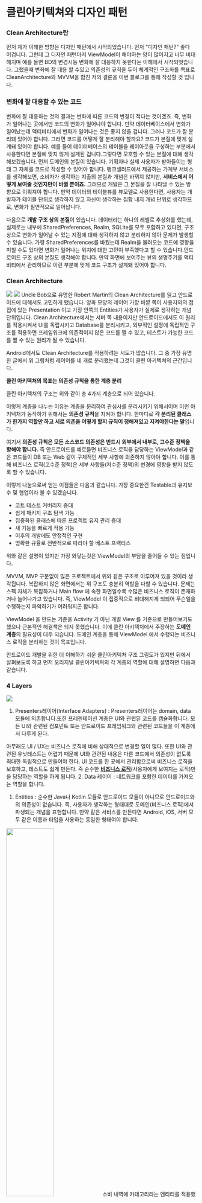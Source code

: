# 클린아키텍쳐와 디자인 패턴

### Clean Architecture란
먼저 제가 이해한 방향은 디자인 패턴에서 시작되었습니다. 먼저 "디자인 패턴?" 좋다 이겁니다. 그런데 그 디자인 패턴마저 ViewModel이 해야하는 양이 많이지고 너무 비대해지며 예를 들면 BD의 변경시등 변화에 잘 대응하지 못한다는 이해에서 시작되엇습니다. 그랬을때 변화에 잘 대응 할 수있고 의존성의 규칙을 두어 체계적인 구조화를 목표로 CleanArchitecture와 MVVM을 합친 저의 결론을 이번 블로그를 통해 작성할 것 입니다.

### 변화에 잘 대응할 수 있는 코드
변화에 잘 대응하는 것의 결과는 변화에 따른 코드의 변경이 적다는 것이겠죠. 즉, 변화가 일어나는 곳에서만 코드의 변화가 일어나야 합니다. 만약 데이터베이스에서 변화가 일어났는데 액티비티에서 변화가 일어나는 것은 좋지 않을 겁니다. 그러나 코드가 잘 분리돼 있어야 합니다. 그러면 코드를 어떻게 잘 분리해야 할까요? 코드가 본질에 맞게 설계돼 있어야 합니다. 예를 들어 데이터베이스의 테이블을 레이아웃을 구성하는 부분에서 사용한다면 본질에 맞지 않게 설계된 겁니다.그렇다면 모호할 수 있는 본질에 대해 생각해보겠습니다. 먼저 도메인의 본질이 있습니다. 기획자나 실제 사용자가 받아들이는 형태 그 자체를 코드로 작성할 수 있어야 합니다. 뱅크샐러드에서 제공하는 가계부 서비스를 생각해보면, 소비자가 생각하는 지출의 본질과 개념은 바뀌지 않지만, **서비스에서 어떻게 보여줄 것인지만이 바뀔 뿐이죠.** 그러므로 개발은 그 본질을 잘 나타낼 수 있는 방향으로 이뤄져야 합니다. 만약 데이터의 테이블뷰를 뷰모델로 사용한다면, 사용자는 개발자가 테이블 단위로 생각하지 않고 자신이 생각하는 집합 내지 개념 단위로 생각하므로, 변화가 필연적으로 일어납니다.

다음으로 **개발 구조 상의 본질**이 있습니다. 데이터라는 하나의 레벨로 추상화를 했는데, 실제로는 내부에 SharedPreferences, Realm, SQLite를 모두 포함하고 있다면, 구조 상으로 변화가 일어날 수 있는 지점에 대해 생각하지 않고 분리하지 않아 문제가 발생할 수 있습니다. 가령 SharedPreferences를 바꿨는데 Realm을 불러오는 코드에 영향을 미칠 수도 있다면 변화가 일어나는 위치에 대한 고민이 부족했다고 할 수 있습니다.안드로이드 구조 상의 본질도 생각해야 합니다. 만약 화면에 보여주는 뷰의 생명주기를 액티비티에서 관리하므로 이런 부분에 맞게 코드 구조가 설계돼 있어야 합니다.

### Clean Architecture
<img src="https://user-images.githubusercontent.com/48902047/145948874-b29e06a5-8b7b-4d89-b102-8515bb5560fc.png"></img>
<img src="https://user-images.githubusercontent.com/48902047/145949084-1b99a6f1-eac0-4e67-800e-dc6750a7731f.png"></img>
Uncle Bob으로 유명한 Robert Martin의 Clean Architecture를 읽고 안드로이드에 대해서도 고민하게 됐습니다. 양파 모양의 레이어 가장 바깥 쪽이 사용자와의 접접에 있는 Presentation 이고 가장 안쪽의 Entities가 사용자가 실제로 생각하는 개념 단위입니다. Clean Architecture에서는 서버 쪽 내용이지만 안드로이드에서도 이 원리를 적용시켜서 UI를 독립시키고 Database를 분리시키고, 외부적인 설정에 독립적인 구조를 적용하면 프레임워크에 의존적이지 않은 코드를 짤 수 있고, 테스트가 가능한 코드를 짤 수 있는 원리가 될 수 있습니다.

Android에서도 Clean Architecture를 적용하려는 시도가 많습니다. 그 중 가장 유명한 글에서 위 그림처럼 레이어를 네 개로 분리했는데 그것이 클린 아키텍쳐의 근간입니다.

**클린 아키텍처의 목표는 의존성 규칙을 통한 계층 분리**

클린 아키텍처의 구조는 위와 같이 총 4가지 계층으로 되어 있습니다.

이렇게 계층을 나누는 이유는 계층을 분리하여 관심사를 분리시키기 위해서이며 이런 아키텍처가 동작하기 위해서는 **의존성 규칙**을 지켜야 합니다. 한마디로 **각 분리된 클래스가 한가지 역할만 하고 서로 의존을 어떻게 할지 규칙이 정해져있고 지켜야한다는 말**입니다.

여기서 **의존성 규칙은 모든 소스코드 의존성은 반드시 외부에서 내부로, 고수준 정책을 향해야 합니다.** 즉 안드로이드를 예로들면 비즈니스 로직을 담당하는 ViewModel과 같은 코드들이 DB 또는 Web 같이 구체적인 세부 사항에 의존하지 않아야 합니다. 이를 통해 비즈니스 로직(고수준 정책)은 세부 사항들(저수준 정책)의 변경에 영향을 받지 않도록 할 수 있습니다.

이렇게 나눔으로써 얻는 이점들은 다음과 같습니다. 가장 중요한건 Testable과 유지보수 및 협업이라 볼 수 있겠습니다.

+ 코트 테스트 커버리지 증대
+ 쉽게 패키지 구조 탐색 가능
+ 집중화된 클래스에 따른 프로젝트 유지 관리 증대
+ 새 기능을 빠르게 적용 가능
+ 이후의 개발에도 안정적인 구현
+ 명확한 규율로 전반적으로 따라야 할 베스트 프랙티스

위와 같은 설명이 있지만 가장 와닿는것은 ViewModel의 부담을 줄어들 수 있는 점입니다.

MVVM, MVP 구분없이 많은 프로젝트에서 위와 같은 구조로 이루어져 있을 것이라 생각됩니다. 복잡하지 않은 화면에서는 위 구조도 충분히 역할을 다할 수 있습니다. 문제는 스펙 자체가 복잡하거나 Main flow 에 속한 화면일수록 수많은 비즈니스 로직이 존재하거나 늘어나가고 있습니다. 즉, ViewModel 이 집중적으로 비대해지게 되되어 무슨일을 수행하는지 파악하기가 어려워지곤 합니다.

ViewModel 을 만드는 기준을 Activity 가 아닌 개별 View 를 기준으로 만들어보기도 했으나 근본적인 해결책은 되지 못했습니다. 이에 클린 아키텍처에서 주장하는 **도메인 계층**의 필요성이 대두 되습니다. 도메인 계층을 통해 ViewModel 에서 수행되는 비즈니스 로직을 분리하는 것이 목표입니다.

안드로이드 개발을 위한 더 이해하기 쉬운 클린아키텍처 구조 그림도가 있지만 뒤에서 살펴보도록 하고 먼저 오리지널 클린아키텍처의 각 계층의 역할에 대해 설명하면 다음과 같습니다.

### 4 Layers
<img src = "https://user-images.githubusercontent.com/48902047/146732189-bbbaa693-fe81-4363-8ab2-c34cbce3c98f.png">

1. Presenters레이어(Interface Adapters) : Presenters레이어는 domain, data 모듈에 의존합니다.또한 프레젠테이션 계층은 UI와 관련된 코드를 캡슐화합니다. 모든 UI와 관련된 컴포넌트 또는 안드로이드 프레임워크와 관련된 코드들을 이 계층에서 다루게 된다.

아무래도 UI / UX는 비즈니스 로직에 비해 상대적으로 변경할 일이 많다. 또한 UI와 관련된 유닛테스트는 어렵기 때문에 UI와 관련된 내용은 다른 코드에서 의존성이 없도록 최대한 독립적으로 만들어야 한다. UI 코드를 한 곳에서 관리함으로써 비즈니스 로직을 보호하고, 테스트도 쉽게 만든다. 즉 순수한 [**비즈니스 로직**](https://github.com/tnvnfdla1214/-Business_logic)(사용자에게 보여지는 로직)만을 담당하는 역할을 하게 됩니다.
2. Data 레이어 : 네트워크를 포함한 데이터를 가져오는 역할을 합니다. 










1. Entities :  순수한 Java나 Kotlin 모듈로 안드로이드 모듈이 아니므로 안드로이드와의 의존성이 없습니다. 즉, 사용자가 생각하는 형태대로 도메인(비즈니스 로직)에서 파생되는 개념을 표현합니다. 만약 같은 서비스를 만든다면 Android, iOS, 서버 모두 같은 이름과 타입을 사용하는 동일한 형태여야 합니다.
<img src = "https://user-images.githubusercontent.com/48902047/145938704-551d226c-bc91-4201-a4ee-6d58d7f966f9.png" width="50%" height="50%">
소비 내역에 카테고리라는 엔티티를 적용했습니다. 엔티티 레이어에 존재하는 개념으로, 어떤 테이블과 테이블을 조인하는 SQLite의 개념이 여기서는 들어가서는 안됩니다. 만약 그렇게 하면 객체 간의 관계를 지원하는 Realm으로 데이터 레이어를 바꾸는 순간 엔티티 레이어에 영향을 주기 때문입니다.엔티티는 비즈니스 규칙을 캡슐화합니다. 엔티티는 메서드를 갖는 객체일 수도 있지만 데이터 구조와 함수의 집합일 수도 있습니다. 가장 일반적이면서 고수준의 규칙을 캡슐화하게 됩니다. 외부가 변경되더라도 이러한 규칙이 변경될 가능성이 적습니다.

2. Use cases : Use case란 내가 만들고자하는 시스템(혹은 서비스라고 하자)을 사용하는 클라이언트가 **그 시스템을 통해 하고자 하는 것**입니다. 예를 들어, '영화관' 이라는 서비스가 있다고 가정해봅시다. 영화관에서 손님(클라이언트)는 '영화 예매'를 할 수도 있고, '예매 취소'를 할 수도 있고, '환불', 심지어 '팝콘 사기'를 할 수도 있을 것입니다. 이 때, 이런 '영화 예매', '예매 취소', '환불', '팝콘 사기' 등등이, '영화관'이라는 시스템에 사용자가 요청할 수 있는, '영화관'의 Use case이다. Use Case는 이름만 보고 이게 무슨 기능을 가졌을지 짐작하고 구분할 수 있어야합니다.
<img src = "https://user-images.githubusercontent.com/48902047/145939602-c0e77696-4682-4a6d-8338-a1c8f0d03d46.png">

3. Interface Adapters (Presenters) : 인터페이스 어댑터는 데이터를 Entity 및 UseCase의 편리한 형식(Format) 에서 데이터베이스 및 웹에 적용 할 수있는 형식으로 변환합니다. 이 계층에는 MVP의 Presenter, MVVM의 ViewModel 및 게이트웨이 (= Repositories)가 포함됩니다. 즉 순수한 [**비즈니스 로직**](https://github.com/tnvnfdla1214/-Business_logic)(사용자에게 보여지는 로직)만을 담당하는 역할을 하게 됩니다.
4. Frameworks & Drivers (Web, DB) : 프레임워크와 드라이버는 웹 프레임 워크, 데이터베이스, UI, HTTP 클라이언트 등으로 구성된 가장 바깥 쪽 계층입니다.

 그림과 설명을 보고도 실제 안드로이드에서 사용하는 아키텍처 구조와 좀 다른 용어와 레이어 구조 때문에 햇갈릴 수 도 있을 겁니다. 예를들어 MVVM, MVP 같은 아키텍처를 주로 사용하는 안드로이드에서는 대부분 Entity 레이어 나누지 않고 Controller(인터페이스 어댑터) 등 직접적으로 접하지 않는 용어들이 사용되기 때문입니다. 또한 가장 바깥계층인  Frameworks & Drivers 에  DB, Web과 함께 UI 도 포함되어 있으므로 혼란을 일으킬 수 있습니다.

그래서 다음과 같이 안드로이드에 맞춘 이해하기 쉽게 그린 클린아키텍처 구조 그림들이 있습니다.

#### MVP architecture
<img src="https://user-images.githubusercontent.com/48902047/142761165-bfb23b01-0e13-4609-8aac-6422e0b7a02b.png"></img>
#### Clean Artitecture 구조도
<img src="https://user-images.githubusercontent.com/48902047/142761182-0b99f655-4c4a-48bc-89c6-d33c4a8a1eb0.png"></img>
<img src="https://user-images.githubusercontent.com/48902047/145948768-c8fe4732-f0e6-4f08-8c96-dc3110cddfa5.png"></img>
<img src="https://user-images.githubusercontent.com/48902047/145948874-b29e06a5-8b7b-4d89-b102-8515bb5560fc.png"></img>
<img src="https://user-images.githubusercontent.com/48902047/145949084-1b99a6f1-eac0-4e67-800e-dc6750a7731f.png"></img>

안드로이드용으로 이해하기 쉽게 만들어진 클린아키텍처 구조는 Entity 레이러를 따로 두지않고 일반적으로 Presentation, Domain, Data 총 3개의 계층으로 크게 나눠지게 됩니다. 그리고 바로 위 그림을 보면 알 수 있듯이 Presentation -> Domain 방향으로 의존성이 있습니다.

1. Presentation : UI(Activity, Fragment), Presenter 및 ViewModel을 포함합니다. 즉 화면과 입력에 대한 처리 등 UI와 직접적으로 관련된 부분을 담당합니다. 또한 Presentation 레이어는 Domain과 Data 레이어를 포함하고 있다는 특징이 있습니다.
2. Domain : 애플리케이션의 비즈니스 로직을 포함하고 비즈니스 로직에서 필요한 Model 과 UseCase를 포함하고 있습니다.
3. Data : Repositoy 구현체, Cache, Room DB, Dao, Model 서버API(Retrofit2) 을 포함하고 있으며 로컬 또는 서버 API와 통신하여 데이터를 CRUD 하는 역할을 합니다. 또한 Mapper 클래스도 포함하고 있는데 DB로 부터 받아온 데이터모델과 UI에 맞는 데이터모델간의 변환을 해주는 역할을 합니다. 추가로 Domain 레이어를 포함하고있다는 특징이 있습니다.

